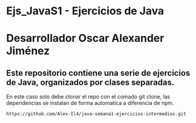 # Ejs_JavaS1 - Ejercicios de Java
<h1>Desarrollador Oscar Alexander Jiménez</h1>

<h2>Este repositorio contiene una serie de ejercicios de Java, organizados por clases separadas.</h2>

En este caso solo debe clonar el repo con el comado git clone, las dependencias se instalan de forma automatica a diferencia de npm.
```
https://github.com/Alex-Il4/java-semana1-ejercicios-intermedios.git
```
